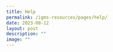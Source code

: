 ```yaml
---
title: Help
permalink: /igms-resources/pages/help/
date: 2023-08-12
layout: post
description: ""
image: ""
---
```

